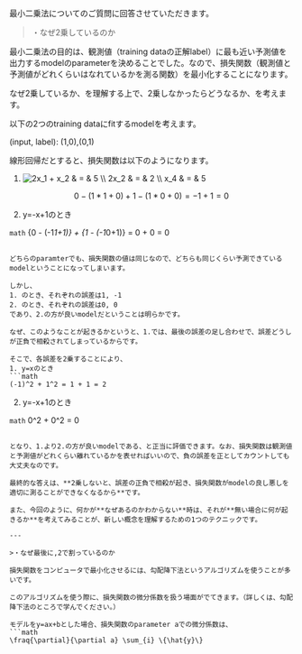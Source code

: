最小二乗法についてのご質問に回答させていただきます。

>・なぜ2乗しているのか

最小二乗法の目的は、観測値（training dataの正解label）に最も近い予測値を出力するmodelのparameterを決めることでした。なので、損失関数（観測値と予測値がどれくらいはなれているかを測る関数）を最小化することになります。  

なぜ2乗しているか、を理解する上で、2乗しなかったらどうなるか、を考えます。

以下の2つのtraining dataにfitするmodelを考えます。

(input, label): (1,0),(0,1)

線形回帰だとすると、損失関数は以下のようになります。
1. <img src="https://latex.codecogs.com/svg.latex?2x_1&space;&plus;&space;x_2&space;&&space;=&space;&&space;5&space;\\&space;2x_2&space;&&space;=&space;&&space;2&space;\\&space;x_4&space;&&space;=&space;&&space;5" title="2x_1 + x_2 & = & 5 \\ 2x_2 & = & 2 \\ x_4 & = & 5" />
```math
{0 - (1*1+0)} + {1 - (1*0+0)}
= -1 + 1 = 0
```

2. y=-x+1のとき

```math```
{0 - (-1*1+1)} + {1 - (-1*0+1)}
= 0 + 0 = 0

```

どちらのparamterでも、損失関数の値は同じなので、どちらも同じくらい予測できているmodelということになってしまいます。

しかし、
1. のとき、それぞれの誤差は1, -1
2. のとき、それぞれの誤差は0, 0
であり、2.の方が良いmodelだということは明らかです。

なぜ、このようなことが起きるかというと、1.では、最後の誤差の足し合わせで、誤差どうしが正負で相殺されてしまっているからです。

そこで、各誤差を2乗することにより、
1. y=xのとき
```math
(-1)^2 + 1^2 = 1 + 1 = 2
```

2. y=-x+1のとき

```math```
0^2 + 0^2 = 0
```

となり、1.より2.の方が良いmodelである、と正当に評価できます。なお、損失関数は観測値と予測値がどれくらい離れているかを表せればいいので、負の誤差を正としてカウントしても大丈夫なのです。

最終的な答えは、**2乗しないと、誤差の正負で相殺が起き、損失関数がmodelの良し悪しを適切に測ることができなくなるから**です。

また、今回のように、何かが**なぜあるのかわからない**時は、それが**無い場合に何が起きるか**を考えてみることが、新しい概念を理解するための1つのテクニックです。

---

>・なぜ最後に,2で割っているのか

損失関数をコンピュータで最小化させるには、勾配降下法というアルゴリズムを使うことが多いです。

このアルゴリズムを使う際に、損失関数の微分係数を扱う場面がでてきます。（詳しくは、勾配降下法のところで学んでください。）

モデルをy=ax+bとした場合、損失関数のparameter aでの微分係数は、
```math
\fraq{\partial}{\partial a} \sum_{i} \{\hat{y}\}
```
